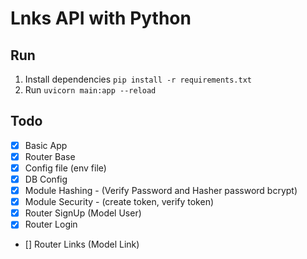 # Lnks API with Python


## Run

1. Install dependencies `pip install -r requirements.txt`
2. Run `uvicorn main:app --reload`


## Todo

- [x] Basic App
- [x] Router Base
- [x] Config file (env file)
- [x] DB Config
- [x] Module Hashing - (Verify Password and Hasher password bcrypt)
- [x] Module Security - (create token, verify token)
- [x] Router SignUp (Model User)
- [x] Router Login
- [] Router Links (Model Link)